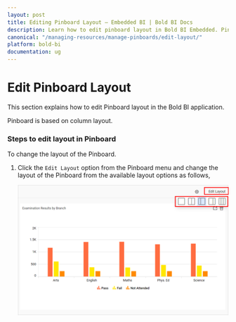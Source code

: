 ```yaml
---
layout: post
title: Editing Pinboard Layout – Embedded BI | Bold BI Docs
description: Learn how to edit pinboard layout in Bold BI Embedded. Pinboard is a collection of widgets from various dashboards pinned to it.
canonical: "/managing-resources/manage-pinboards/edit-layout/"
platform: bold-bi
documentation: ug
---
```


# Edit Pinboard Layout

This section explains how to edit Pinboard layout in the Bold BI application.

Pinboard is based on column layout.

### Steps to edit layout in Pinboard

To change the layout of the Pinboard.

1. Click the `Edit Layout` option from the Pinboard menu and change the layout of the Pinboard from the available layout options as follows,

    ![Edit Layout](/static/assets/managing-resources/manage-pinboards/images/edit-layout.png#width=50%)